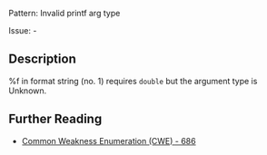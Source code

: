 Pattern: Invalid printf arg type

Issue: -

## Description

%f in format string (no. 1) requires `double` but the argument type is Unknown.

## Further Reading

* [Common Weakness Enumeration (CWE) - 686](https://cwe.mitre.org/data/definitions/686.html)